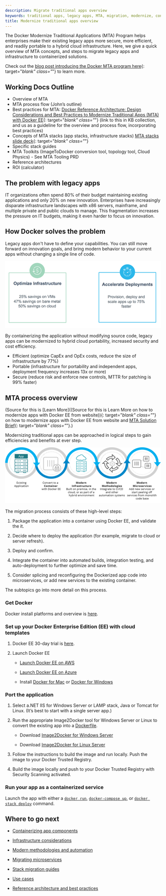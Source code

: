```yaml
---
description: Migrate traditional apps overview
keywords: traditional apps, legacy apps, MTA, migration, modernize, containers
title: Modernize traditional apps overview
---
```


The Docker Modernize Traditional Applications (MTA) Program helps enterprises
make their existing legacy apps more secure, more efficient, and readily
portable to a hybrid cloud infrastructure. Here, we give a quick overview of MTA
concepts, and steps to migrate legacy apps and infrastructure to containerized
solutions.

Check out the [blog post introducing the Docker MTA program
here](https://blog.docker.com/2017/04/modernizing-traditional-apps-with-docker/){:
target="_blank" class="_"} to learn more.

## Working Docs Outline

* Overview of MTA
* MTA process flow (John’s outline)
* Best practices for MTA: [Docker Reference Architecture: Design Considerations and Best Practices to Modernize Traditional Apps (MTA) with Docker EE](https://success.docker.com/Architecture/Docker_Reference_Architecture%3A_Design_Considerations_and_Best_Practices_to_Modernize_Traditional_Apps_(MTA)_with_Docker_EE){: target="_blank" class="_"}  (link to this in KB collection, and us as a guideline for the overview and process flow, incorporating best practices)
* Concepts of MTA stacks (app stacks, infrastructure stacks) [MTA stacks slide deck](https://docs.google.com/presentation/d/1wrpf_hmK9nuGsM3MKUMhEpSE85c8CGVIT3HVt_VFwHY/edit#slide=id.g1fb47ddf91_1_0){: target="_blank" class="_"}
* Specific stack guides
* MTA Toolkits (ImageToDocker conversion tool, topology tool, Cloud Physics) - See MTA Tooling PRD
* Reference architectures
* ROI (calculator)

## The problem with legacy apps

IT organizations often spend 80% of their budget maintaining existing
applications and only 20% on new innovation. Enterprises have increasingly
disparate infrastructure landscapes with x86 servers, mainframe, and multiple
private and public clouds to manage. This fragmentation increases the pressure
on IT budgets, making it even harder to focus on innovation.

## How Docker solves the problem

Legacy apps don't have to define your capabilities. You can still move forward
on innovation goals, and bring modern behavior to your current apps without
changing a single line of code.

![MTA time and cost savings](images/MTA.png)

By containerizing the application without modifying source code,  legacy apps
can be modernized to hybrid cloud portability, increased security and cost
efficiency.

- Efficient (optimize CapEx and OpEx costs, reduce the size of infrastructure by 77%)
- Portable (infrastructure for portability and independent apps, deployment frequency increases 13x or more)
- Secure (reduce risk and enforce new controls, MTTR for patching is 99% faster)


## MTA process overview

(Source for this is [Learn More]((Source for this is Learn More on how to
modernize apps with Docker EE from website)){: target="_blank" class="_"} on how
to modernize apps with Docker EE from website and [MTA Solution
Brief](https://goto.docker.com/rs/929-FJL-178/images/SB_MTA_04.14.2017.pdf){:
target="_blank" class="_"}.)

Modernizing traditional apps can be approached in logical steps to gain
efficiencies and benefits at ever step.

![MTA workflow](images/MTA-process.png)

The migration process consists of these high-level steps:

1.  Package the application into a container using Docker EE, and
validate the it.

2.  Decide where to deploy the application (for example, migrate to cloud or server refresh).

3.  Deploy and confirm.

4.  Integrate the container into automated builds, integration testing, and
auto-deployment to further optimize and save time.

5.  Consider splicing and reconfiguring the Dockerized app code into
microservices, or add new services to the existing container.

The subtopics go into more detail on this process.

### Get Docker

Docker install platforms and overview is [here](http://docs.docker.com/engine/installation/).

### Set up your Docker Enterprise Edition (EE) with cloud templates

1.  Docker EE 30-day trial is [here](https://store.docker.com/editions/enterprise/docker-ee-trial?tab=description).

2.  Launch Docker EE

    - [Launch Docker EE on AWS](https://aws.amazon.com/marketplace/pp/B06XCFDF9K)

    - [Launch Docker EE on Azure](https://azuremarketplace.microsoft.com/en-us/marketplace/apps/docker.dockerdatacenter?tab=Overview)

    - Install [Docker for Mac](https://aws.amazon.com/marketplace/pp/B06XCFDF9K) or [Docker for Windows](https://docs.docker.com/docker-for-windows/install/)

### Port the application

1.  Select a.NET IIS for Windows Server or LAMP stack, Java or Tomcat for Linux. (It’s best to start with a single server app.)

2.  Run the appropriate Image2Docker tool for Windows Server or Linux to convert the existing app into a [Dockerfile](https://docs.docker.com/engine/reference/builder/).

    - Download [Image2Docker for Windows Server](https://github.com/docker/communitytools-image2docker-win)

    - Download [Image2Docker for Linux Server](https://github.com/docker/communitytools-image2docker-linux)

3.  Follow the instructions to build the image and run locally. Push the image to your Docker Trusted Registry.

4.  Build the image locally and push to your Docker Trusted Registry with Security Scanning activated.

### Run your app as a containerized service

Launch the app with either a [`docker run`](/engine/reference/commandline/run.md), [`docker-compose up`](/compose/reference/up.md), or [`docker stack deploy`](/engine/reference/commandline/stack_deploy.md) command.

## Where to go next

* [Containerizing app components](/mta/containerize.md)

* [Infrastructure considerations](/mta/infrastructure.md)

* [Modern methodologies and automation](/mta/methods.md)

* [Migrating microservices](/mta/migrate-services.md)

* [Stack migration guides](/mta/stack-guides.md)

* [Use cases](/mta/use-cases.md)

* [Reference architecture and best practices](arch-best-practices.md)
